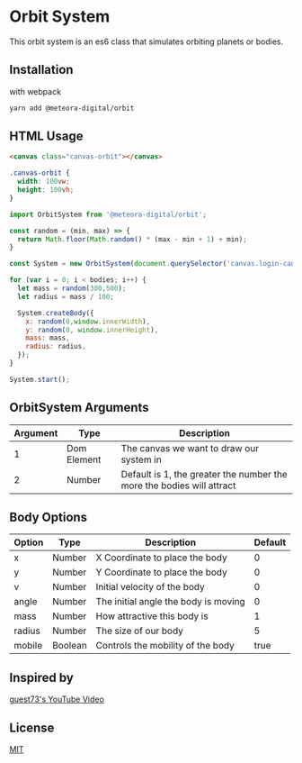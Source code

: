 # Orbit System

This orbit system is an es6 class that simulates orbiting planets or bodies.

## Installation

with webpack

```bash
yarn add @meteora-digital/orbit
```

## HTML Usage

```html
<canvas class="canvas-orbit"></canvas>
```

```css
.canvas-orbit {
  width: 100vw;
  height: 100vh;
}
```

```javascript
import OrbitSystem from '@meteora-digital/orbit';

const random = (min, max) => {
  return Math.floor(Math.random() * (max - min + 1) + min);
}

const System = new OrbitSystem(document.querySelector('canvas.login-canvas'));

for (var i = 0; i < bodies; i++) {
  let mass = random(300,500);
  let radius = mass / 100;

  System.createBody({
    x: random(0,window.innerWidth),
    y: random(0, window.innerHeight),
    mass: mass,
    radius: radius,
  });
}

System.start();
```


## OrbitSystem Arguments

| Argument | Type | Description |
|----------|------|-------------|
| 1 | Dom Element | The canvas we want to draw our system in |
| 2 | Number | Default is 1, the greater the number the more the bodies will attract |

## Body Options

| Option | Type | Description | Default |
|--------|------|-------------|---------|
| x | Number | X Coordinate to place the body | 0 |
| y | Number | Y Coordinate to place the body | 0 |
| v | Number | Initial velocity of the body | 0 |
| angle | Number | The initial angle the body is moving | 0 |
| mass | Number | How attractive this body is | 1 |
| radius | Number | The size of our body | 5 |
| mobile | Boolean | Controls the mobility of the body | true |

## Inspired by
[guest73's YouTube Video](https://youtu.be/p2quAZ5fVdA)

## License
[MIT](https://choosealicense.com/licenses/mit/)

